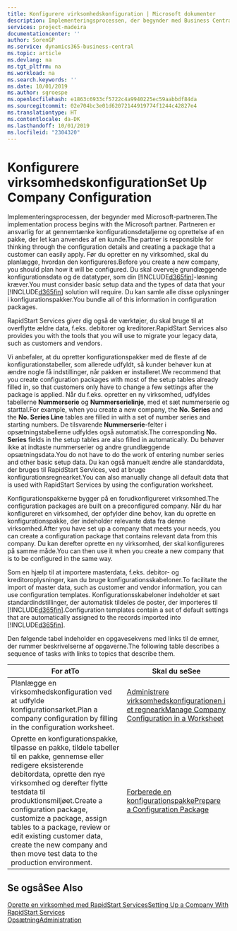 ```yaml
---
title: Konfigurere virksomhedskonfiguration | Microsoft dokumenter
description: Implementeringsprocessen, der begynder med Business Central-løsningen, kræver. Du kan samle alle disse oplysninger i konfigurationspakker.
services: project-madeira
documentationcenter: ''
author: SorenGP
ms.service: dynamics365-business-central
ms.topic: article
ms.devlang: na
ms.tgt_pltfrm: na
ms.workload: na
ms.search.keywords: ''
ms.date: 10/01/2019
ms.author: sgroespe
ms.openlocfilehash: e1863c6933cf5722c4a9940225ec59aabbdf84da
ms.sourcegitcommit: 02e704bc3e01d62072144919774f1244c42827e4
ms.translationtype: HT
ms.contentlocale: da-DK
ms.lasthandoff: 10/01/2019
ms.locfileid: "2304320"
---
```

# <a name="set-up-company-configuration"></a><span data-ttu-id="a7877-104">Konfigurere virksomhedskonfiguration</span><span class="sxs-lookup"><span data-stu-id="a7877-104">Set Up Company Configuration</span></span>
<span data-ttu-id="a7877-105">Implementeringsprocessen, der begynder med Microsoft-partneren.</span><span class="sxs-lookup"><span data-stu-id="a7877-105">The implementation process begins with the Microsoft partner.</span></span> <span data-ttu-id="a7877-106">Partneren er ansvarlig for at gennemtænke konfigurationsdetaljerne og oprettelse af en pakke, der let kan anvendes af en kunde.</span><span class="sxs-lookup"><span data-stu-id="a7877-106">The partner is responsible for thinking through the configuration details and creating a package that a customer can easily apply.</span></span> <span data-ttu-id="a7877-107">Før du opretter en ny virksomhed, skal du planlægge, hvordan den konfigureres.</span><span class="sxs-lookup"><span data-stu-id="a7877-107">Before you create a new company, you should plan how it will be configured.</span></span> <span data-ttu-id="a7877-108">Du skal overveje grundlæggende konfigurationsdata og de datatyper, som din [!INCLUDE[d365fin](includes/d365fin_md.md)]-løsning kræver.</span><span class="sxs-lookup"><span data-stu-id="a7877-108">You must consider basic setup data and the types of data that your [!INCLUDE[d365fin](includes/d365fin_md.md)] solution will require.</span></span> <span data-ttu-id="a7877-109">Du kan samle alle disse oplysninger i konfigurationspakker.</span><span class="sxs-lookup"><span data-stu-id="a7877-109">You bundle all of this information in configuration packages.</span></span>

<span data-ttu-id="a7877-110">RapidStart Services giver dig også de værktøjer, du skal bruge til at overflytte ældre data, f.eks. debitorer og kreditorer.</span><span class="sxs-lookup"><span data-stu-id="a7877-110">RapidStart Services also provides you with the tools that you will use to migrate your legacy data, such as customers and vendors.</span></span>  

<span data-ttu-id="a7877-111">Vi anbefaler, at du opretter konfigurationspakker med de fleste af de konfigurationstabeller, som allerede udfyldt, så kunder behøver kun at ændre nogle få indstillinger, når pakken er installeret.</span><span class="sxs-lookup"><span data-stu-id="a7877-111">We recommend that you create configuration packages with most of the setup tables already filled in, so that customers only have to change a few settings after the package is applied.</span></span> <span data-ttu-id="a7877-112">Når du f.eks. opretter en ny virksomhed, udfyldes tabellerne **Nummerserie** og **Nummerserielinje**, med et sæt nummerserie og starttal.</span><span class="sxs-lookup"><span data-stu-id="a7877-112">For example, when you create a new company, the **No. Series** and the **No. Series Line** tables are filled in with a set of number series and starting numbers.</span></span> <span data-ttu-id="a7877-113">De tilsvarende **Nummerserie**-felter i opsætningstabellerne udfyldes også automatisk.</span><span class="sxs-lookup"><span data-stu-id="a7877-113">The corresponding **No. Series** fields in the setup tables are also filled in automatically.</span></span> <span data-ttu-id="a7877-114">Du behøver ikke at indtaste nummerserier og andre grundlæggende opsætningsdata.</span><span class="sxs-lookup"><span data-stu-id="a7877-114">You do not have to do the work of entering number series and other basic setup data.</span></span> <span data-ttu-id="a7877-115">Du kan også manuelt ændre alle standarddata, der bruges til RapidStart Services, ved at bruge konfigurationsregnearket.</span><span class="sxs-lookup"><span data-stu-id="a7877-115">You can also manually change all default data that is used with RapidStart Services by using the configuration worksheet.</span></span>  

<span data-ttu-id="a7877-116">Konfigurationspakkerne bygger på en forudkonfigureret virksomhed.</span><span class="sxs-lookup"><span data-stu-id="a7877-116">The configuration packages are built on a preconfigured company.</span></span> <span data-ttu-id="a7877-117">Når du har konfigureret en virksomhed, der opfylder dine behov, kan du oprette en konfigurationspakke, der indeholder relevante data fra denne virksomhed.</span><span class="sxs-lookup"><span data-stu-id="a7877-117">After you have set up a company that meets your needs, you can create a configuration package that contains relevant data from this company.</span></span> <span data-ttu-id="a7877-118">Du kan derefter oprette en ny virksomhed, der skal konfigureres på samme måde.</span><span class="sxs-lookup"><span data-stu-id="a7877-118">You can then use it when you create a new company that is to be configured in the same way.</span></span>  

<span data-ttu-id="a7877-119">Som en hjælp til at importere masterdata, f.eks. debitor- og kreditoroplysninger, kan du bruge konfigurationsskabeloner.</span><span class="sxs-lookup"><span data-stu-id="a7877-119">To facilitate the import of master data, such as customer and vendor information, you can use configuration templates.</span></span> <span data-ttu-id="a7877-120">Konfigurationsskabeloner indeholder et sæt standardindstillinger, der automatisk tildeles de poster, der importeres til [!INCLUDE[d365fin](includes/d365fin_md.md)].</span><span class="sxs-lookup"><span data-stu-id="a7877-120">Configuration templates contain a set of default settings that are automatically assigned to the records imported into [!INCLUDE[d365fin](includes/d365fin_md.md)].</span></span>

<span data-ttu-id="a7877-121">Den følgende tabel indeholder en opgavesekvens med links til de emner, der rummer beskrivelserne af opgaverne.</span><span class="sxs-lookup"><span data-stu-id="a7877-121">The following table describes a sequence of tasks with links to topics that describe them.</span></span>

|<span data-ttu-id="a7877-122">**For at**</span><span class="sxs-lookup"><span data-stu-id="a7877-122">**To**</span></span>|<span data-ttu-id="a7877-123">**Skal du se**</span><span class="sxs-lookup"><span data-stu-id="a7877-123">**See**</span></span>|  
|------------|-------------|  
|<span data-ttu-id="a7877-124">Planlægge en virksomhedskonfiguration ved at udfylde konfigurationsarket.</span><span class="sxs-lookup"><span data-stu-id="a7877-124">Plan a company configuration by filling in the configuration worksheet.</span></span>|[<span data-ttu-id="a7877-125">Administrere virksomhedskonfigurationen i et regneark</span><span class="sxs-lookup"><span data-stu-id="a7877-125">Manage Company Configuration in a Worksheet</span></span>](admin-how-to-manage-company-configuration-in-a-worksheet.md)|  
|<span data-ttu-id="a7877-126">Oprette en konfigurationspakke, tilpasse en pakke, tildele tabeller til en pakke, gennemse eller redigere eksisterende debitordata, oprette den nye virksomhed og derefter flytte testdata til produktionsmiljøet.</span><span class="sxs-lookup"><span data-stu-id="a7877-126">Create a configuration package, customize a package, assign tables to a package, review or edit existing customer data, create the new company and then move test data to the production environment.</span></span>|[<span data-ttu-id="a7877-127">Forberede en konfigurationspakke</span><span class="sxs-lookup"><span data-stu-id="a7877-127">Prepare a Configuration Package</span></span>](admin-how-to-prepare-a-configuration-package.md)| 

## <a name="see-also"></a><span data-ttu-id="a7877-128">Se også</span><span class="sxs-lookup"><span data-stu-id="a7877-128">See Also</span></span>  
[<span data-ttu-id="a7877-129">Oprette en virksomhed med RapidStart Services</span><span class="sxs-lookup"><span data-stu-id="a7877-129">Setting Up a Company With RapidStart Services</span></span>](admin-set-up-a-company-with-rapidstart.md)  
[<span data-ttu-id="a7877-130">Opsætning</span><span class="sxs-lookup"><span data-stu-id="a7877-130">Administration</span></span>](admin-setup-and-administration.md)
